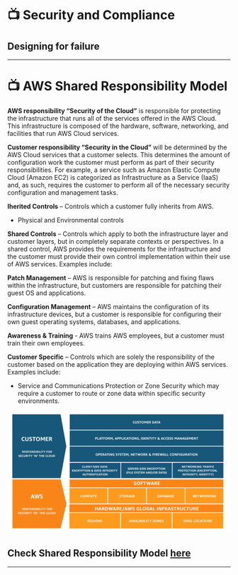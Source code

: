 # 📺 Security and Compliance

## Designing for failure

---

# 📺 AWS Shared Responsibility Model

**AWS responsibility “Security of the Cloud”** is responsible for protecting the infrastructure that runs all of the services offered in the AWS Cloud. This infrastructure is composed of the hardware, software, networking, and facilities that run AWS Cloud services.

**Customer responsibility “Security in the Cloud”** will be determined by the AWS Cloud services that a customer selects. This determines the amount of configuration work the customer must perform as part of their security responsibilities. For example, a service such as Amazon Elastic Compute Cloud (Amazon EC2) is categorized as Infrastructure as a Service (IaaS) and, as such, requires the customer to perform all of the necessary security configuration and management tasks.

**Iherited Controls** – Controls which a customer fully inherits from AWS.

- Physical and Environmental controls

**Shared Controls** – Controls which apply to both the infrastructure layer and customer layers, but in completely separate contexts or perspectives. In a shared control, AWS provides the requirements for the infrastructure and the customer must provide their own control implementation within their use of AWS services. Examples include:

**Patch Management** – AWS is responsible for patching and fixing flaws within the infrastructure, but customers are responsible for patching their guest OS and applications.

**Configuration Management** – AWS maintains the configuration of its infrastructure devices, but a customer is responsible for configuring their own guest operating systems, databases, and applications.

**Awareness & Training** - AWS trains AWS employees, but a customer must train their own employees.

**Customer Specific** – Controls which are solely the responsibility of the customer based on the application they are deploying within AWS services. Examples include:

- Service and Communications Protection or Zone Security which may require a customer to route or zone data within specific security environments.

![example](./Docs/shared-responsibility.jpg)

## Check Shared Responsibility Model [here](https://aws.amazon.com/compliance/shared-responsibility-model/)

---
